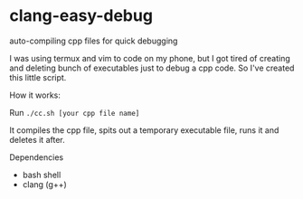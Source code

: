 # clang-easy-debug
auto-compiling cpp files for quick debugging

I was using termux and vim to code on my phone, but I got tired of creating and deleting bunch of executables just to debug a cpp code. So I've created this little script.

How it works:

Run ```./cc.sh [your cpp file name]```

It compiles the cpp file, spits out a temporary executable file, runs it and deletes it after.

Dependencies
- bash shell
- clang (g++)
